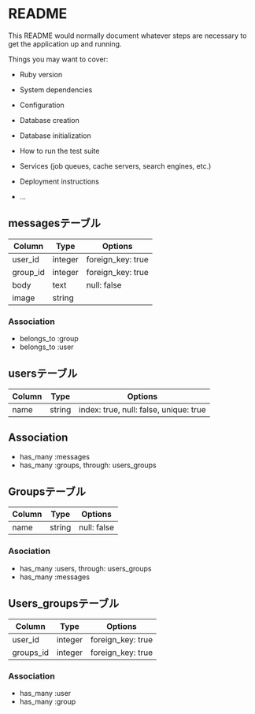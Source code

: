 # README

This README would normally document whatever steps are necessary to get the
application up and running.

Things you may want to cover:

* Ruby version

* System dependencies

* Configuration

* Database creation

* Database initialization

* How to run the test suite

* Services (job queues, cache servers, search engines, etc.)

* Deployment instructions

* ...
## messagesテーブル

|Column|Type|Options|
|------|----|-------|
|user_id|integer|foreign_key: true|
|group_id|integer|foreign_key: true|
|body|text|null: false|
|image|string|

### Association
- belongs_to :group
- belongs_to :user



## usersテーブル
|Column|Type|Options|
|------|----|-------|
|name|string|index: true, null: false, unique: true|

## Association
- has_many :messages
- has_many :groups, through: users_groups



## Groupsテーブル
|Column|Type|Options|
|------|----|-------|
|name|string|null: false|

### Asociation
- has_many :users, through: users_groups
- has_many :messages



## Users_groupsテーブル
|Column|Type|Options|
|------|----|-------|
|user_id|integer|foreign_key: true|
|groups_id|integer|foreign_key: true|

### Association
- has_many :user
- has_many :group